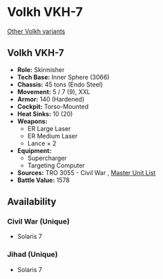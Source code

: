 # Volkh VKH-7 

[Other Volkh variants](../volkh.md) 

## Volkh VKH-7 

- **Role:** Skirmisher 
- **Tech Base:** Inner Sphere (3066) 
- **Chassis:** 45 tons (Endo Steel) 
- **Movement:** 5 / 7 (9), XXL 
- **Armor:** 140 (Hardened) 
- **Cockpit:** Torso-Mounted 
- **Heat Sinks:** 10 (20) 
- **Weapons:** 
  - ER Large Laser 
  - ER Medium Laser 
  - Lance × 2 
- **Equipment:** 
  - Supercharger 
  - Targeting Computer 
- **Sources:** TRO 3055 - Civil War , [Master Unit List](http://masterunitlist.info/Unit/Details/3448/volkh-vkh-7) 
- **Battle Value:** 1578 

## Availability 

### Civil War (Unique) 

- Solaris 7 

### Jihad (Unique) 

- Solaris 7 

